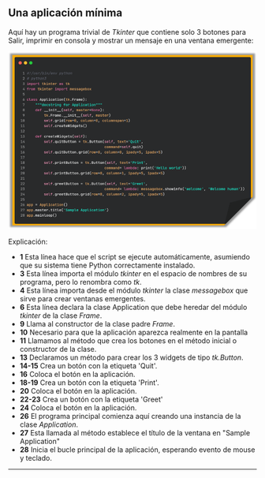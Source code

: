 ## Una aplicación mínima

Aquí hay un programa trivial de *Tkinter* que contiene solo 3 botones para Salir, imprimir en consola y mostrar un mensaje en una ventana emergente: 

<p align="center">
	<img src="screenshot/image_01.png">
</p>

Explicación: 

- **1** Esta línea hace que el script se ejecute automáticamente, asumiendo que su sistema tiene Python correctamente instalado.
- **3** Esta línea importa el módulo *tkinter* en el espacio de nombres de su programa, pero lo renombra como *tk*.
- **4** Esta línea importa desde el módulo *tkinter* la clase *messagebox* que sirve para crear ventanas emergentes.
- **6** Esta línea declara la clase Application que debe heredar del módulo *tkinter* de la clase *Frame*.
- **9** Llama al constructor de la clase padre *Frame*.
- **10** Necesario para que la aplicación aparezca realmente en la pantalla
- **11** Llamamos al método que crea los botones en el método inicial o constructor de la clase.
- **13** Declaramos un método para crear los 3 widgets de tipo *tk.Button*.
- **14-15** Crea un botón con la etiqueta 'Quit'.
- **16** Coloca el botón en la aplicación.
- **18-19** Crea un botón con la etiqueta 'Print'.
- **20** Coloca el botón en la aplicación.
- **22-23** Crea un botón con la etiqueta 'Greet'
- **24** Coloca el botón en la aplicación.
- **26** El programa principal comienza aquí creando una instancia de la clase *Application*.
- **27** Esta llamada al método establece el título de la ventana en "Sample Application" 
- **28** Inicia el bucle principal de la aplicación, esperando evento de mouse y teclado.

<hr>